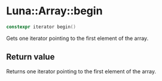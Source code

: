 # Luna::Array::begin

```c++
constexpr iterator begin()
```

Gets one iterator pointing to the first element of the array. 



## Return value
Returns one iterator pointing to the first element of the array. 


